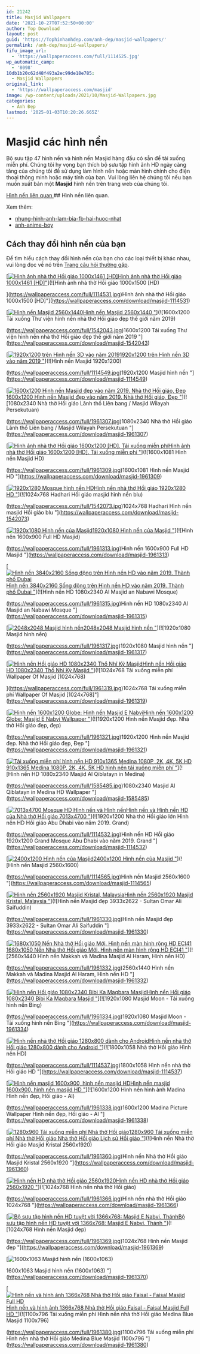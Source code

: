 ```yaml
---
id: 21242
title: Masjid Wallpapers
date: '2021-10-27T07:52:50+00:00'
author: Top Download
layout: post
guid: 'https://Tophinhanhdep.com/anh-dep/masjid-wallpapers/'
permalink: /anh-dep/masjid-wallpapers/
fifu_image_url:
  - 'https://wallpaperaccess.com/full/1114525.jpg'
wp_automatic_camp:
  - '8098'
10db1b20c62d48f493a2ec99de18e785:
  - Masjid Wallpapers
original_link:
  - 'https://wallpaperaccess.com/masjid'
image: /wp-content/uploads/2021/10/Masjid-Wallpapers.jpg
categories:
  - Ảnh Đẹp
lastmod: '2025-01-03T10:20:26.665Z'
---
```

# Masjid các hình nền

Bộ sưu tập 47 hình nền và hình nền Masjid hàng đầu có sẵn để tải xuống miễn phí. Chúng tôi hy vọng bạn thích bộ sưu tập hình ảnh HD ngày càng tăng của chúng tôi để sử dụng làm hình nền hoặc màn hình chính cho điện thoại thông minh hoặc máy tính của bạn. Vui lòng liên hệ chúng tôi nếu bạn muốn xuất bản một **Masjid** hình nền trên trang web của chúng tôi.

[Hình nền liên quan ](#related) ## Hình nền liên quan.

   
 Xem thêm:

   
- [nhung-hinh-anh-lam-bia-fb-hai-huoc-nhat](https://tophinhanhdep.com/anh-bia/nhung-hinh-anh-lam-bia-fb-hai-huoc-nhat/)
- [anh-anime-boy](https://tophinhanhdep.com/anh-anime/anh-anime-boy/)

## Cách thay đổi hình nền của bạn

Để tìm hiểu cách thay đổi hình nền của bạn cho các loại thiết bị khác nhau, vui lòng đọc về nó trên [Trang câu hỏi thường gặp](https://tophinhanhdep.com/faq/).

  
[[![Hình ảnh nhà thờ Hồi giáo 1000x1461 [HD]](https://wallpaperaccess.com/full/1114525.jpg)Hình ảnh nhà thờ Hồi giáo 1000x1461 \[HD\]"](https://wallpaperaccess.com/download/masjid-1114525)](![Hình ảnh nhà thờ Hồi giáo 1000x1500 [HD)

](https://wallpaperaccess.com/full/1114531.jpg)Hình ảnh nhà thờ Hồi giáo 1000x1500 \[HD\]"](https://wallpaperaccess.com/download/masjid-1114531)

[[![Hình nền Masjid 2560x1440](https://wallpaperaccess.com/full/1114526.jpg)Hình nền Masjid 2560x1440 "](https://wallpaperaccess.com/download/masjid-1114526)](![1600x1200 Tải xuống Thư viện hình nền nhà thờ Hồi giáo đẹp thế giới năm 2019)

(https://wallpaperaccess.com/full/1542043.jpg)1600x1200 Tải xuống Thư viện hình nền nhà thờ Hồi giáo đẹp thế giới năm 2019 "](https://wallpaperaccess.com/download/masjid-1542043)

[[![1920x1200 trên Hình nền 3D vào năm 2019](https://wallpaperaccess.com/full/1486965.jpg)1920x1200 trên Hình nền 3D vào năm 2019 "](https://wallpaperaccess.com/download/masjid-1486965)](![Hình nền Masjid 1920x1200)

(https://wallpaperaccess.com/full/1114549.jpg)1920x1200 Masjid hình nền "](https://wallpaperaccess.com/download/masjid-1114549)

[[![1600x1200 Hình nền Masjid đẹp vào năm 2019. Nhà thờ Hồi giáo, Đẹp](https://wallpaperaccess.com/full/1961306.jpg)1600x1200 Hình nền Masjid đẹp vào năm 2019. Nhà thờ Hồi giáo, Đẹp "](https://wallpaperaccess.com/download/masjid-1961306)](![1080x2340 Nhà thờ Hồi giáo Lãnh thổ Liên bang / Masjid Wilayah Persekutuan)

(https://wallpaperaccess.com/full/1961307.jpg)1080x2340 Nhà thờ Hồi giáo Lãnh thổ Liên bang / Masjid Wilayah Persekutuan "](https://wallpaperaccess.com/download/masjid-1961307)

[[![Hình ảnh nhà thờ Hồi giáo 1600x1200 [HD].  Tải xuống miễn phí](https://wallpaperaccess.com/full/1961308.jpg)Hình ảnh nhà thờ Hồi giáo 1600x1200 \[HD\]. Tải xuống miễn phí "](https://wallpaperaccess.com/download/masjid-1961308)](![1600x1081 Hình nền Masjid HD)

(https://wallpaperaccess.com/full/1961309.jpg)1600x1081 Hình nền Masjid HD "](https://wallpaperaccess.com/download/masjid-1961309)

[[![1920x1280 Mosque hình nền HD](https://wallpaperaccess.com/full/1114530.jpg)Hình nền nhà thờ Hồi giáo 1920x1280 HD "](https://wallpaperaccess.com/download/masjid-1114530)](![1024x768 Hadhari Hồi giáo masjid hình nền blu)

(https://wallpaperaccess.com/full/1542073.jpg)1024x768 Hadhari Hình nền masjid Hồi giáo blu "](https://wallpaperaccess.com/download/masjid-1542073)

[[![1920x1080 Hình nền của Masjid](https://wallpaperaccess.com/full/1114534.jpg)1920x1080 Hình nền của Masjid "](https://wallpaperaccess.com/download/masjid-1114534)](![Hình nền 1600x900 Full HD Masjid)

(https://wallpaperaccess.com/full/1961313.jpg)Hình nền 1600x900 Full HD Masjid "](https://wallpaperaccess.com/download/masjid-1961313)

[[![Hình nền 3840x2160 Sống động trên Hình nền HD vào năm 2019. Thành phố Dubai](https://wallpaperaccess.com/full/1114543.jpg)Hình nền 3840x2160 Sống động trên Hình nền HD vào năm 2019. Thành phố Dubai "](https://wallpaperaccess.com/download/masjid-1114543)](![Hình nền HD 1080x2340 Al Masjid an Nabawi Mosque)

(https://wallpaperaccess.com/full/1961315.jpg)Hình nền HD 1080x2340 Al Masjid an Nabawi Mosque "](https://wallpaperaccess.com/download/masjid-1961315)

[[![2048x2048 Masjid hình nền](https://wallpaperaccess.com/full/1865421.jpg)2048x2048 Masjid hình nền "](https://wallpaperaccess.com/download/masjid-1865421)](![1920x1080 Masjid hình nền)

(https://wallpaperaccess.com/full/1961317.jpg)1920x1080 Masjid hình nền "](https://wallpaperaccess.com/download/masjid-1961317)

[[![Hình nền Hồi giáo HD 1080x2340 Thổ Nhĩ Kỳ Masjid](https://wallpaperaccess.com/full/1576593.jpg)Hình nền Hồi giáo HD 1080x2340 Thổ Nhĩ Kỳ Masjid "](https://wallpaperaccess.com/download/masjid-1576593)](![1024x768 Tải xuống miễn phí Wallpaper Of Masjid [1024x768)

](https://wallpaperaccess.com/full/1961319.jpg)1024x768 Tải xuống miễn phí Wallpaper Of Masjid \[1024x768\]"](https://wallpaperaccess.com/download/masjid-1961319)

[[![Hình nền 1600x1200 Globe: Hình nền Masjid E Nabvi](https://wallpaperaccess.com/full/1961320.jpg)Hình nền 1600x1200 Globe: Masjid E Nabvi Wallpaper "](https://wallpaperaccess.com/download/masjid-1961320)](![1920x1200 Hình nền Masjid đẹp.  Nhà thờ Hồi giáo đẹp, đẹp)

(https://wallpaperaccess.com/full/1961321.jpg)1920x1200 Hình nền Masjid đẹp. Nhà thờ Hồi giáo đẹp, Đẹp "](https://wallpaperaccess.com/download/masjid-1961321)

[[![Tải xuống miễn phí hình nền HD 910x1365 Medina 1080P, 2K, 4K, 5K HD](https://wallpaperaccess.com/full/1585398.jpg)910x1365 Medina 1080P, 2K, 4K, 5K HD hình nền tải xuống miễn phí "](https://wallpaperaccess.com/download/masjid-1585398)](![Hình nền HD 1080x2340 Masjid Al Qiblatayn in Medina)

(https://wallpaperaccess.com/full/1585485.jpg)1080x2340 Masjid Al Qiblatayn in Medina HD Wallpaper "](https://wallpaperaccess.com/download/masjid-1585485)

[[![7013x4700 Mosque HD Hình nền và Hình nền](https://wallpaperaccess.com/full/1114555.jpg)Hình nền và Hình nền HD của Nhà thờ Hồi giáo 7013x4700 "](https://wallpaperaccess.com/download/masjid-1114555)](![1920x1200 Nhà thờ Hồi giáo lớn Hình nền HD Hồi giáo Abu Dhabi vào năm 2019. Grand)

(https://wallpaperaccess.com/full/1114532.jpg)Hình nền HD Hồi giáo 1920x1200 Grand Mosque Abu Dhabi vào năm 2019. Grand "](https://wallpaperaccess.com/download/masjid-1114532)

[[![2400x1200 Hình nền của Masjid](https://wallpaperaccess.com/full/1961327.jpg)2400x1200 Hình nền của Masjid "](https://wallpaperaccess.com/download/masjid-1961327)](![Hình nền Masjid 2560x1600)

(https://wallpaperaccess.com/full/1114565.jpg)Hình nền Masjid 2560x1600 "](https://wallpaperaccess.com/download/masjid-1114565)

[[![Hình nền 2560x1920 Masjid Kristal, Malaysia](https://wallpaperaccess.com/full/1961329.jpg)Hình nền 2560x1920 Masjid Kristal, Malaysia "](https://wallpaperaccess.com/download/masjid-1961329)](![Hình nền Masjid đẹp 3933x2622 - Sultan Omar Ali Saifuddin)

(https://wallpaperaccess.com/full/1961330.jpg)Hình nền Masjid đẹp 3933x2622 - Sultan Omar Ali Saifuddin "](https://wallpaperaccess.com/download/masjid-1961330)

[[![1680x1050 Nền Nhà thờ Hồi giáo Mới.  Hình nền màn hình rộng HD ECI41](https://wallpaperaccess.com/full/1542057.jpg)1680x1050 Nền Nhà thờ Hồi giáo Mới. Hình nền màn hình rộng HD ECI41 "](https://wallpaperaccess.com/download/masjid-1542057)](![2560x1440 Hình nền Makkah và Madina Masjid Al Haram, Hình nền HD)

(https://wallpaperaccess.com/full/1961332.jpg)2560x1440 Hình nền Makkah và Madina Masjid Al Haram, Hình nền HD "](https://wallpaperaccess.com/download/masjid-1961332)

[[![Hình nền Hồi giáo 1080x2340 Bibi Ka Maqbara Masjid](https://wallpaperaccess.com/full/1961333.jpg)Hình nền Hồi giáo 1080x2340 Bibi Ka Maqbara Masjid "](https://wallpaperaccess.com/download/masjid-1961333)](![1920x1080 Masjid Moon - Tải xuống hình nền Bing)

(https://wallpaperaccess.com/full/1961334.jpg)1920x1080 Masjid Moon - Tải xuống hình nền Bing "](https://wallpaperaccess.com/download/masjid-1961334)

[[![Hình nền nhà thờ Hồi giáo 1280x800 dành cho Android](https://wallpaperaccess.com/full/1114545.jpg)Hình nền nhà thờ Hồi giáo 1280x800 dành cho Android "](https://wallpaperaccess.com/download/masjid-1114545)](![1800x1058 Nhà thờ Hồi giáo Hình nền HD)

(https://wallpaperaccess.com/full/1114537.jpg)1800x1058 Hình nền nhà thờ Hồi giáo HD "](https://wallpaperaccess.com/download/masjid-1114537)

[[![Hình nền masjid 1600x900, hình nền masjid HD](https://wallpaperaccess.com/full/1961337.jpg)Hình nền masjid 1600x900, hình nền masjid HD "](https://wallpaperaccess.com/download/masjid-1961337)](![1600x1200 Hình nền hình ảnh Madina Hình nền đẹp, Hồi giáo - Al)

(https://wallpaperaccess.com/full/1961338.jpg)1600x1200 Madina Picture Wallpaper Hình nền đẹp, Hồi giáo - Al "](https://wallpaperaccess.com/download/masjid-1961338)

[[![1280x960 Tải xuống miễn phí Nhà thờ Hồi giáo](https://wallpaperaccess.com/full/1961339.jpg)1280x960 Tải xuống miễn phí Nhà thờ Hồi giáo Nhà thờ Hồi giáo Lịch sử Hồi giáo "](https://wallpaperaccess.com/download/masjid-1961339)](![Hình nền Nhà thờ Hồi giáo Masjid Kristal 2560x1920)

(https://wallpaperaccess.com/full/1961360.jpg)Hình nền Nhà thờ Hồi giáo Masjid Kristal 2560x1920 "](https://wallpaperaccess.com/download/masjid-1961360)

[[![Hình nền HD nhà thờ Hồi giáo 2560x1920](https://wallpaperaccess.com/full/1542083.jpg)Hình nền HD nhà thờ Hồi giáo 2560x1920 "](https://wallpaperaccess.com/download/masjid-1542083)](![1024x768 Hình nền nhà thờ Hồi giáo)

(https://wallpaperaccess.com/full/1961366.jpg)Hình nền nhà thờ Hồi giáo 1024x768 "](https://wallpaperaccess.com/download/masjid-1961366)

[[![Bộ sưu tập hình nền HD tuyệt vời 1366x768: Masjid E Nabvi.  Thánh](https://wallpaperaccess.com/full/1961367.jpg)Bộ sưu tập hình nền HD tuyệt vời 1366x768: Masjid E Nabvi. Thánh "](https://wallpaperaccess.com/download/masjid-1961367)](![1024x768 Hình nền Masjid đẹp)

(https://wallpaperaccess.com/full/1961369.jpg)1024x768 Hình nền Masjid đẹp "](https://wallpaperaccess.com/download/masjid-1961369)

[![1600x1063 Masjid hình nền (1600x1063)](https://wallpaperaccess.com/full/1961370.jpg)

1600x1063 Masjid hình nền (1600x1063) "](https://wallpaperaccess.com/download/masjid-1961370)

[[![Hình nền và hình ảnh 1366x768 Nhà thờ Hồi giáo Faisal - Faisal Masjid Full HD](https://wallpaperaccess.com/full/1961376.jpg)Hình nền và hình ảnh 1366x768 Nhà thờ Hồi giáo Faisal - Faisal Masjid Full HD "](https://wallpaperaccess.com/download/masjid-1961376)](![1100x796 Tải xuống miễn phí Hình nền nhà thờ Hồi giáo Medina Blue Masjid 1100x796)

(https://wallpaperaccess.com/full/1961380.jpg)1100x796 Tải xuống miễn phí Hình nền nhà thờ Hồi giáo Medina Blue Masjid 1100x796 "](https://wallpaperaccess.com/download/masjid-1961380)

